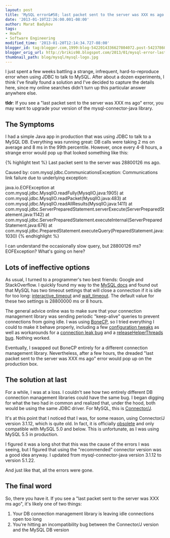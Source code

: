 ```yaml
---
layout: post
title: 'MySQL error&#58; last packet sent to the server was XXX ms ago'
date: '2013-01-19T22:26:00.001-08:00'
author: Marat Badykov
tags:
- HowTo
- Software Engineering
modified_time: '2013-01-20T12:14:34.727-08:00'
blogger_id: tag:blogger.com,1999:blog-5422014336627804072.post-5423786048310633287
blogger_orig_url: http://brikis98.blogspot.com/2013/01/mysql-error-last-packet-sent-to-server.html
thumbnail_path: blog/mysql/mysql-logo.jpg
---
```


I just spent a few weeks battling a strange, infrequent, hard-to-reproduce 
error when using JDBC to talk to MySQL. After about a dozen experiments, I 
think I've finally found a solution and I've decided to capture the details 
here, since my online searches didn't turn up this particular answer anywhere 
else. 

**tldr**: If you see a "last packet sent to the server was XXX ms ago" error, 
you may want to upgrade your version of the mysql-connector-java library. 

## The Symptoms

I had a simple Java app in production that was using JDBC to talk to a MySQL 
DB. Everything was running great: DB calls were taking 2 ms on average and 8 
ms in the 99th percentile. However, once every 4-8 hours, a strange error 
would pop up that looked something like this: 

{% highlight text %}
Last packet sent to the server was 28800126 ms ago.

Caused by: com.mysql.jdbc.CommunicationsException: Communications link failure due to underlying exception: 

java.io.EOFException
  at com.mysql.jdbc.MysqlIO.readFully(MysqlIO.java:1905)
  at com.mysql.jdbc.MysqlIO.readPacket(MysqlIO.java:483)
  at com.mysql.jdbc.MysqlIO.readAllResults(MysqlIO.java:1411)
  at com.mysql.jdbc.ServerPreparedStatement.serverExecute(ServerPreparedStatement.java:1142)
  at com.mysql.jdbc.ServerPreparedStatement.executeInternal(ServerPreparedStatement.java:676)
  at com.mysql.jdbc.PreparedStatement.executeQuery(PreparedStatement.java:1030)
{% endhighlight %}

I can understand the occasionally slow query, but 28800126 ms? EOFException? 
What's going on here? 

## Lots of ineffective options

As usual, I turned to a programmer's two best friends: Google and 
StackOverflow. I quickly found my way to the [MySQL 
docs](http://dev.mysql.com/doc/refman/5.6/en/connector-j-usagenotes-troubleshooting.html#qandaitem-22-3-15-1-12) 
and found out that MySQL has two timeout settings that will close a connection 
if it is idle for too long: 
[interactive_timeout](http://dev.mysql.com/doc/refman/5.0/en/server-system-variables.html#sysvar_interactive_timeout) 
and 
[wait_timeout](http://dev.mysql.com/doc/refman/5.0/en/server-system-variables.html#sysvar_wait_timeout). 
The default value for these two settings is 28800000 ms or 8 hours. 

The general advice online was to make sure that your connection management 
library was sending periodic "keep-alive" queries to prevent connections from 
going idle. I was using [BoneCP](https://github.com/wwadge/bonecp), so I tried 
everything I could to make it behave properly, including a few [configuration 
tweaks](http://stackoverflow.com/questions/11945833/java-bonecp-mysql-connection-timing-out) 
as well as workarounds for a [connection leak 
bug](https://bugs.launchpad.net/bonecp/+bug/999114) and a 
[releaseHelperThreads 
bug](http://jolbox.com/forum/viewtopic.php?f=3&amp;t=387). Nothing worked. 

Eventually, I swapped out BoneCP entirely for a different connection 
management library. Nevertheless, after a few hours, the dreaded "last packet 
sent to the server was XXX ms ago" error would pop up on the production box. 

## The solution at last 

For a while, I was at a loss. I couldn't see how two entirely different DB 
connection management libraries could have the same bug. I began digging for 
what the two had in common and realized that, under the hood, both would be 
using the same JDBC driver. For MySQL, this is 
[Connector/J](http://dev.mysql.com/downloads/connector/j/). 

It's at this point that I noticed that I was, for some reason, using 
Connector/J version 3.1.12, which is quite old. In fact, it is officially 
[obsolete](http://dev.mysql.com/doc/refman/5.0/en/connector-j-versions.html) 
and only compatible with MySQL 5.0 and below. This is unfortunate, as I was 
using MySQL 5.5 in production. 

I figured it was a long shot that this was the cause of the errors I was 
seeing, but I figured that using the "recommended" connector version was a 
good idea anyway. I updated from mysql-connector-java version 3.1.12 to 
version 5.1.22. 

And just like that, all the errors were gone. 

## The final word 

So, there you have it.  If you see a "last packet sent to the server was XXX 
ms ago", it's likely one of two things: 

1. Your DB connection management library is leaving idle connections open too 
long 
1. You're hitting an incompatibility bug between the Connector/J version and 
the MySQL DB version 